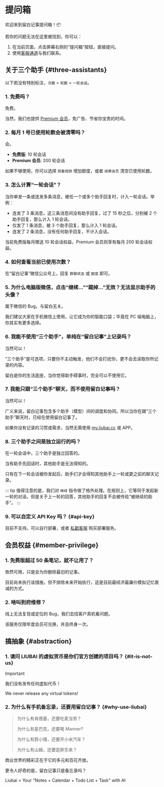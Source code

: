# 提问箱

欢迎来到留白记事提问箱！📦

若你的问题无法在这里被找到，你可以：

1. 在当前页面，点击屏幕右侧的“提问箱”按钮，直接提问。
2. 使用[客服通道](https://work.weixin.qq.com/kfid/kfcfb6f3959d36f6a0f)与我们联系。

## 关于三个助手 {#three-assistants}

以下若没有特别标注，`次数` = `轮数` = `一轮会话`。

### 1. 免费吗？

免费。

当然，我们也提供 [Premium 会员](https://my.liubai.cc/subscription)，免广告、节省你宝贵的时间。

### 2. 每月 1 号已使用轮数会被清零吗？

会。

- **免费版**: 10 轮会话
- **Premium 会员**: 200 轮会话

如果不够使用，你可以选择 `观看视频` 增加额度，或者 `续费会员` 清空已使用轮数。

### 3. 怎么计算“一轮会话”？

当你单发一条或连发多条消息，被任一个或多个助手回复时，计入一轮会话。举例：

- 连发了 3 条消息，这三条消息间没有助手回复，过了 15 秒之后，分别被 2 个助手回复，那么计入 1 轮会话。
- 仅发了 1 条消息，被 3 个助手回复，那么计入 1 轮会话。
- 连发了 2 条消息，没有任何助手回复，不计入会话。

当前免费版每月赠送 10 轮会话权益，Premium 会员则享有每月 200 轮会话权益。

### 4. 如何查看当前已使用次数？

在“留白记事”微信公众号上，回复 `群聊状态` 或 `额度` 即可。

### 5. 为什么电脑版微信，点击“继续...”“踢掉...”无效？无法显示助手的头像？

属于微信的 Bug，与留白无关。

我们建议大家在手机微信上使用，让它成为你的智能口袋；毕竟在 PC 端电脑上，你其实有更多选择。

### 6. 我能不使用“三个助手”，单纯在“留白记事”上记录吗？

当然可以！

“三个助手”是可选项，只要你不主动触发，他们不会打扰你，更不会去读取你所记录的内容。

留白是你的生活底座，当你觉得助手碍事时，完全可以不使用它。

### 7. 我能只跟“三个助手”聊天，而不使用留白记事吗？

当然可以！

广义来说，留白记事包含多个助手（模型）间的调度和协同。所以当你在跟“三个助手”聊天时，已经在使用留白记事了。

如果你没有记录的习惯或需求，当然无需使用 [my.liubai.cc](https://my.liubai.cc) 或 APP。

### 8. 三个助手之间是独立运行的吗？

在一轮会话中，三个助手是独立回答的。

当有助手先回话时，其他助手是无法得知的。

只有在下一轮会话被你发起后，助手们才会得知其他助手上一轮或更之前的聊天记录。

::: tip
值得注意的是，我们对 `继续` 指令做了格外处理。在规则上，它等同于发起新一轮的对话，但是关于上一轮的回答，其他助手的回复不会被传给“被继续的助手”。
:::

### 9. 可以自定义 API Key 吗？ {#api-key}

目前不支持。可以自行部署，或者 [私戳客服](https://work.weixin.qq.com/kfid/kfcfb6f3959d36f6a0f) 购买部署服务。


## 会员权益 {#member-privilege}

### 1. 免费版超过 50 条笔记，就不让用了？

依然可用，只是会为你删除最旧的记事。

目前尚未执行该措施，但不排除未来开始执行，这是目前最经济最廉价模拟记忆衰减的方式。

### 2. 啥叫到府维修？

线上无法复现或定位的 Bug，我们去找客户真机看问题。

该服务仅限年度会员可兑换，并且终身一次。

## 搞抽象 {#abstraction}

### 1. 请问 LIUBAI 的虚拟货币是你们官方创建的项目吗？ {#it-is-not-us}

> [!IMPORTANT]
> 我们没有发布任何虚拟代币！
>
> We never release any virtual tokens!

### 2. 为什么有手机备忘录，还要用留白记事？ {#why-use-liubai}

> 为什么有肯德基，还要吃麦当劳？
> 
> 为什么有星巴克，还要喝 Manner?
> 
> 为什么有蔚小理，还要开小米汽车？
> 
> 为什么有山姆，还要逛胖东来？

商业世界的精彩正在于它的多元和百花齐放。

更令人好奇的是，留白记事只是备忘录吗？

Liubai = Your "Notes + Calendar + Todo List + Task" with AI


<ClientOnly>
  <HowxmForm />
</ClientOnly>

